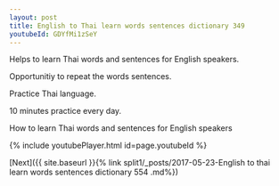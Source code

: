 ```yaml
---
layout: post
title: English to Thai learn words sentences dictionary 349 
youtubeId: GDYfMi1zSeY
---
```

 
 
Helps to learn Thai words and sentences for English speakers.

Opportunitiy to repeat the words sentences. 

Practice Thai language. 
 
10 minutes practice every day. 
 
How to learn Thai words and sentences for English speakers 
 
{% include youtubePlayer.html id=page.youtubeId %}
 
 
[Next]({{ site.baseurl }}{% link  split1/_posts/2017-05-23-English to thai learn words sentences dictionary 554 .md%})
 
